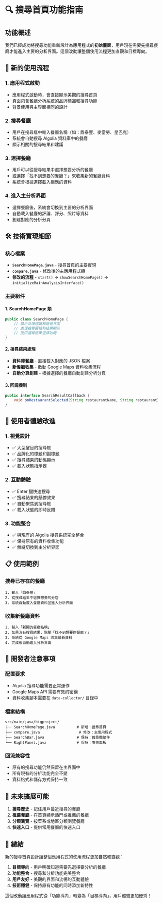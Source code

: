 # 🔍 搜尋首頁功能指南

## 功能概述

我們已經成功將搜尋功能重新設計為應用程式的**初始畫面**，用戶現在需要先搜尋餐廳才能進入主要的分析界面。這個改動讓整個使用流程更加直觀和目標導向。

## 🎯 新的使用流程

### 1. **應用程式啟動**
- 應用程式啟動時，會直接顯示美觀的搜尋首頁
- 頁面包含餐廳分析系統的品牌標識和搜尋功能
- 背景使用與主界面相同的設計

### 2. **搜尋餐廳**
- 用戶在搜尋框中輸入餐廳名稱（如：鼎泰豐、麥當勞、星巴克）
- 系統會自動搜尋 Algolia 資料庫中的餐廳
- 顯示相關的搜尋結果和建議

### 3. **選擇餐廳**
- 用戶可以從搜尋結果中選擇想要分析的餐廳
- 或選擇「找不到想要的餐廳？」來收集新的餐廳資料
- 系統會根據選擇載入相應的資料

### 4. **進入主分析界面**
- 選擇餐廳後，系統會切換到主要的分析界面
- 自動載入餐廳的評論、評分、照片等資料
- 創建對應的分析分頁

## 🛠️ 技術實現細節

### 核心檔案
- **`SearchHomePage.java`** - 搜尋首頁的主要實現
- **`compare.java`** - 修改後的主應用程式類
- **修改的流程** - `start()` → `showSearchHomePage()` → `initializeMainAnalysisInterface()`

### 主要組件

#### 1. SearchHomePage 類
```java
public class SearchHomePage {
    // 顯示品牌標識和搜尋界面
    // 處理搜尋邏輯和結果顯示
    // 提供搜尋結果選擇功能
}
```

#### 2. 搜尋結果處理
- **資料庫餐廳** - 直接載入對應的 JSON 檔案
- **新餐廳收集** - 啟動 Google Maps 資料收集流程
- **自動分頁創建** - 根據選擇的餐廳自動創建分析分頁

#### 3. 回調機制
```java
public interface SearchResultCallback {
    void onRestaurantSelected(String restaurantName, String restaurantId, String dataSource);
}
```

## 🎨 使用者體驗改進

### 1. **視覺設計**
- ✅ 大型醒目的搜尋框
- ✅ 品牌化的標題和副標題
- ✅ 搜尋結果的動態顯示
- ✅ 載入狀態指示器

### 2. **互動體驗**
- ✅ Enter 鍵快速搜尋
- ✅ 搜尋結果的懸停效果
- ✅ 自動聚焦到搜尋框
- ✅ 載入狀態的即時反饋

### 3. **功能整合**
- ✅ 與現有的 Algolia 搜尋系統完全整合
- ✅ 保持原有的資料收集功能
- ✅ 無縫切換到主分析界面

## 📋 使用範例

### 搜尋已存在的餐廳
```
1. 輸入「鼎泰豐」
2. 從搜尋結果中選擇想要的分店
3. 系統自動載入餐廳資料並進入分析界面
```

### 收集新餐廳資料
```
1. 輸入「新開的餐廳名稱」
2. 如果沒有搜尋結果，點擊「找不到想要的餐廳？」
3. 系統從 Google Maps 收集最新資料
4. 完成後自動進入分析界面
```

## 🔧 開發者注意事項

### 配置要求
- Algolia 搜尋功能需要正常運作
- Google Maps API 需要有效的密鑰
- 資料收集腳本需要在 `data-collector/` 目錄中

### 檔案結構
```
src/main/java/bigproject/
├── SearchHomePage.java          # 新增：搜尋首頁
├── compare.java                  # 修改：主應用程式
├── SearchBar.java               # 保持：搜尋欄組件
└── RightPanel.java              # 保持：右側面板
```

### 回流兼容性
- 原有的搜尋功能仍然保留在主界面中
- 所有現有的分析功能完全不變
- 資料格式和儲存方式保持一致

## 🚀 未來擴展可能

1. **搜尋歷史** - 記住用戶最近搜尋的餐廳
2. **推薦餐廳** - 在首頁顯示熱門或推薦的餐廳
3. **分類瀏覽** - 按菜系或地區分類瀏覽餐廳
4. **快速入口** - 提供常用餐廳的快速入口

## 🎉 總結

新的搜尋首頁設計讓整個應用程式的使用流程更加自然和直觀：

1. **目標導向** - 用戶明確知道需要先選擇要分析的餐廳
2. **功能整合** - 搜尋和分析功能完美整合
3. **用戶友好** - 美觀的界面和流暢的互動體驗
4. **技術穩健** - 保持原有功能的同時添加新特性

這個改動讓應用程式從「功能導向」轉變為「目標導向」，用戶體驗更加優秀！ 